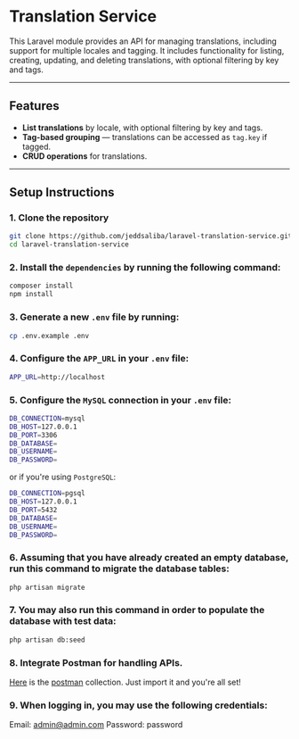 # Translation Service

This Laravel module provides an API for managing translations, including support for multiple locales and tagging.
It includes functionality for listing, creating, updating, and deleting translations, with optional filtering by key and tags.

---

## Features
- **List translations** by locale, with optional filtering by key and tags.
- **Tag-based grouping** — translations can be accessed as `tag.key` if tagged.
- **CRUD operations** for translations.

---

## Setup Instructions

### 1. Clone the repository
```bash
git clone https://github.com/jeddsaliba/laravel-translation-service.git
cd laravel-translation-service
```

### 2. Install the `dependencies` by running the following command:
```bash
composer install
npm install
```

### 3. Generate a new `.env` file by running:
```bash
cp .env.example .env
```

### 4. Configure the `APP_URL` in your `.env` file:
```bash
APP_URL=http://localhost
```

### 5. Configure the `MySQL` connection in your `.env` file:
```bash
DB_CONNECTION=mysql
DB_HOST=127.0.0.1
DB_PORT=3306
DB_DATABASE=
DB_USERNAME=
DB_PASSWORD=
```

or if you're using `PostgreSQL`:
```bash
DB_CONNECTION=pgsql
DB_HOST=127.0.0.1
DB_PORT=5432
DB_DATABASE=
DB_USERNAME=
DB_PASSWORD=
```

### 6. Assuming that you have already created an empty database, run this command to migrate the database tables:
```bash
php artisan migrate
```

### 7. You may also run this command in order to populate the database with test data:
```bash
php artisan db:seed
```

### 8. Integrate Postman for handling APIs.

[Here](https://github.com/jeddsaliba/) is the [postman](https://www.postman.com) collection. Just import it and you're all set!

### 9. When logging in, you may use the following credentials:

Email: admin@admin.com
Password: password